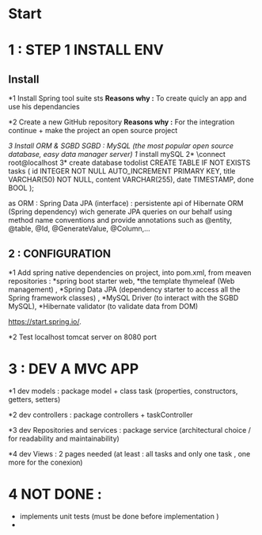# Start

# 1 : STEP 1 INSTALL ENV

## Install

*1 Install Spring tool suite sts 
**Reasons why :** To create quicly an app and use his dependancies

*2 Create a new GitHub repository
**Reasons why :** For the integration continue + make the project an open source project 

*3 Install ORM & SGBD
SGBD : MySQL (the most popular open source database, easy data manager server)
        1* install mySQL
        2*  \connect root@localhost
        3* create database todolist 
           CREATE TABLE IF NOT EXISTS tasks (
                id INTEGER NOT NULL AUTO_INCREMENT PRIMARY KEY,
                title VARCHAR(50) NOT NULL,
                content VARCHAR(255),
                date TIMESTAMP,
                done BOOL
            ); 

as ORM :  Spring Data JPA (interface) : persistente api of Hibernate ORM (Spring dependency) wich generate JPA queries on our behalf using method name conventions and provide annotations such as @entity, @table, @Id, @GenerateValue, @Column,... 

## 2 : CONFIGURATION

*1 Add spring native dependencies on project, into pom.xml, from meaven repositories : 
*spring boot starter web, 
*the template thymeleaf (Web management) , 
*Spring Data JPA (dependency starter to access all the Spring framework classes) , 
*MySQL Driver (to interact with the SGBD MySQL),
*Hibernate validator (to validate data from DOM)

https://start.spring.io/. 

*2 Test localhost tomcat server on 8080 port

# 3 : DEV A MVC APP 

*1 dev models : package model + class task (properties, constructors, getters, setters)

*2 dev controllers : package controllers + taskController

*3 dev Repositories and services : package service (architectural choice / for readability and maintainability)

*4 dev Views : 2 pages needed (at least : all tasks and only one task , one more for the conexion)


# 4 NOT DONE :

- implements unit tests (must be done before implementation )
-





